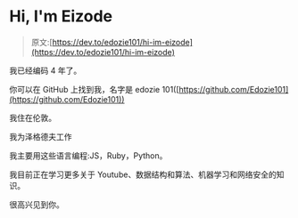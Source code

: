 # Hi, I'm Eizode

> 原文:[https://dev.to/edozie101/hi-im-eizode](https://dev.to/edozie101/hi-im-eizode)

我已经编码 4 年了。

你可以在 GitHub 上找到我，名字是 edozie 101([https://github.com/Edozie101](https://github.com/Edozie101))

我住在伦敦。

我为泽格德夫工作

我主要用这些语言编程:JS，Ruby，Python。

我目前正在学习更多关于 Youtube、数据结构和算法、机器学习和网络安全的知识。

很高兴见到你。